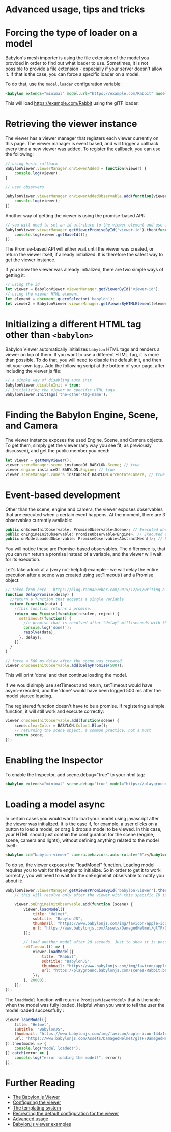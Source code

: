 # Advanced usage, tips and tricks

# Forcing the type of loader on a model

Babylon's mesh importer is using the file extension of the model you provided in order to find out what loader to use. Sometimes, it is not possible to provide a file extension - especially if your server doesn't allow it. If that is the case, you can force a specific loader on a model.

To do that, use the `model.loader` configuration variable:

```html
<babylon extends="minimal" model.url="https://example.com/Rabbit" model.loader=".gltf"></babylon>
```

This will load <https://example.com/Rabbit> using the glTF loader.

# Retrieving the viewer instance

The viewer has a viewer manager that registers each viewer currently on this page. The viewer manager is event based, and will trigger a callback every time a new viewer was added. To register the callback, you can use the following:

```javascript
// using basic callback
BabylonViewer.viewerManager.onViewerAdded = function(viewer) {
    console.log(viewer);
}

// user observers

BabylonViewer.viewerManager.onViewerAddedObservable.add(function(viewer) {
    console.log(viewer);
})
```

Another way of getting the viewer is using the promise-based API:

```javascript
// you will need to set an id attribute to the viewer element and use it here:
BabylonViewer.viewerManager.getViewerPromiseById('viewer-id').then(function(viewer) {
    console.log(viewer.getBaseId());
});
```

The Promise-based API will either wait until the viewer was created, or return the viewer itself, if already initialized. It is therefore the safest way to get the viewer instance.

If you know the viewer was already initialized, there are two simple ways of getting it:

```javascript
// using the id
let viewer = BabylonViewer.viewerManager.getViewerById('viewer-id');
// using the viewer HTML element
let element = document.querySelector('babylon');
let viewer2 = BabylonViewer.viewerManager.getViewerByHTMLElement(element);
```

# Initializing a different HTML tag other than `<babylon>`

Babylon Viewer automatically initializes `babylon` HTML tags and renders a viewer on top of them. If you want to use a different HTML Tag, it is more than possible. To do that, you will need to disable the default init, and then init your own tags. Add the following script at the bottom of your page, after including the viewer js file:

```javascript
// a simple way of disabling auto init
BabylonViewer.disableInit = true;
// Initializing the viewer on specific HTML tags.
BabylonViewer.InitTags('the-other-tag-name');
```

# Finding the Babylon Engine, Scene, and Camera

The viewer instance exposes the used Engine, Scene, and Camera objects.
To get them, simply get the viewer (any way you see fit, as previously discussed), and get the public member you need:

```javascript
let viewer = getMeMyViewer();
viewer.sceneManager.scene instanceOf BABYLON.Scene; // true
viewer.engine instanceOf BABYLON.Engine; // true
viewer.sceneManager.camera instanceOf BABYLON.ArcRotateCamera; // true
```

# Event-based development

Other than the scene, engine and camera, the viewer exposes observables that are executed when a certain event happens. At the moment, there are 3 observables currently available:

```javascript
public onSceneInitObservable: PromiseObservable<Scene>; // Executed when a scene object was initialized
public onEngineInitObservable: PromiseObservable<Engine>; // Executed after the engine was created
public onModelLoadedObservable: PromiseObservable<AbstractMesh[]>; // Executed after a model was loaded.
```

You will notice these are Promise-based observables. The difference is, that you can run return a promise instead of a variable, and the viewer will wait for its execution.

Let's take a look at a (very not-helpful) example - we will delay the entire execution after a scene was created using setTimeout() and a Promise object:

```javascript
// taken from here - https://blog.raananweber.com/2015/12/01/writing-a-promise-delayer/
function DelayPromise(delay) {
  //return a function that accepts a single variable
  return function(data) {
    //this function returns a promise.
    return new Promise(function(resolve, reject) {
      setTimeout(function() {
        //a promise that is resolved after "delay" milliseconds with the data provided
        console.log('done!');
        resolve(data);
      }, delay);
    });
  }
}

// force a 500 ms delay after the scene was created.
viewer.onSceneInitObservable.add(DelayPromise(500));
```

This will print 'done' and then continue loading the model.

If we would simply use setTimeout and return, setTimeout would have async-executed, and the 'done' would have been logged 500 ms after the model started loading.

The registered function doesn't have to be a promise. If registering a simple function, it will still work and execute correctly:

```javascript
viewer.onSceneInitObservable.add(function(scene) {
    scene.clearColor = BABYLON.Color4.Blue();
    // returning the scene object. a common practice, not a must
    return scene;
});
```

# Enabling the Inspector

To enable the Inspector, add scene.debug="true" to your html tag:

```html
<babylon extends="minimal" scene.debug="true" model="https://playground.babylonjs.com/scenes/Rabbit.babylon"></babylon>
```

# Loading a model async

In certain cases you would want to load your model using javascript after the viewer was initialized. It is the case if, for example, a user clicks on a button to load a model, or drag & drops a model to be viewed. In this case, your HTML should just contain the configuration for the scene (engine, scene, camera and lights), without defining anything related to the model itself:

```html
<babylon id="babylon-viewer" camera.behaviors.auto-rotate="0"></babylon>
```

To do so, the viewer exposes the "loadModel" function. Loading model requires you to wait for the engine to initialize. So in order to get it to work correctly, you will need to wait for the onEngineInit observable to notify you about it:

```javascript
BabylonViewer.viewerManager.getViewerPromiseById('babylon-viewer').then(function (viewer) {
    // this will resolve only after the viewer with this specific ID is initialized

    viewer.onEngineInitObservable.add(function (scene) {
        viewer.loadModel({
            title: "Helmet",
            subtitle: "BabylonJS",
            thumbnail: "https://www.babylonjs.com/img/favicon/apple-icon-144x144.png",
            url: "https://www.babylonjs.com/Assets/DamagedHelmet/glTF/DamagedHelmet.gltf"
        });

        // load another model after 20 seconds. Just to show it is possible
        setTimeout(() => {
            viewer.loadModel({
                title: "Rabbit",
                subtitle: "BabylonJS",
                thumbnail: "https://www.babylonjs.com/img/favicon/apple-icon-144x144.png",
                url: "https://playground.babylonjs.com/scenes/Rabbit.babylon"
            });
        }, 20000);
    });
});
```

The `loadModel` function will return a `Promise<ViewerModel>` that is thenable when the model was fully loaded. Helpful when you want to tell the user the model loaded successfully :

```javascript
viewer.loadModel({
    title: "Helmet",
    subtitle: "BabylonJS",
    thumbnail: "https://www.babylonjs.com/img/favicon/apple-icon-144x144.png",
    url: "https://www.babylonjs.com/Assets/DamagedHelmet/glTF/DamagedHelmet.gltf"
}).then(model => {
    console.log("model loaded!");
}).catch(error => {
    console.log("error loading the model!", error);
});
```

# Further Reading

* [The Babylon.js Viewer](/extensions/The_Babylon_Viewer)
* [Configuring the viewer](/extensions/Configuring_the_viewer)
* [The templating system](/extensions/The_templating_system)
* [Recreating the default configuration for the viewer](/extensions/Recreating_the_default_configuration)
* [Advanced usage](/extensions/Advanced_usage)
* [Babylon.js viewer examples](/extensions/Viewer_examples)